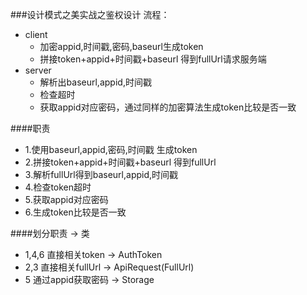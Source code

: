 ###设计模式之美实战之鉴权设计
流程：
- client 
  - 加密appid,时间戳,密码,baseurl生成token
  - 拼接token+appid+时间戳+baseurl 得到fullUrl请求服务端
- server
    - 解析出baseurl,appid,时间戳 
    - 检查超时
    - 获取appid对应密码，通过同样的加密算法生成token比较是否一致

####职责
- 1.使用baseurl,appid,密码,时间戳 生成token
- 2.拼接token+appid+时间戳+baseurl 得到fullUrl
- 3.解析fullUrl得到baseurl,appid,时间戳 
- 4.检查token超时
- 5.获取appid对应密码
- 6.生成token比较是否一致

####划分职责 -> 类
- 1,4,6 直接相关token -> AuthToken
- 2,3 直接相关fullUrl -> ApiRequest(FullUrl)
- 5 通过appid获取密码 -> Storage

    

